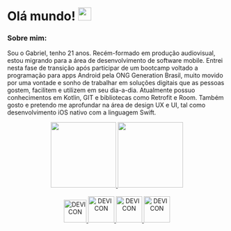 # Olá mundo! <img src="https://github.com/TheDudeThatCode/TheDudeThatCode/blob/master/Assets/Earth.gif" width="30">
 ### Sobre mim:
 Sou o Gabriel, tenho 21 anos. Recém-formado em produção audiovisual, estou migrando para a área de desenvolvimento de software mobile.
 Entrei nesta fase de transição após participar de um bootcamp voltado a programação para apps Android pela ONG Generation Brasil, muito movido por uma vontade e sonho de trabalhar em soluções digitais que as pessoas gostem, facilitem e utilizem em seu dia-a-dia.
 Atualmente possuo conhecimentos em Kotlin, GIT e bibliotecas como Retrofit e Room. Também gosto e pretendo me aprofundar na área de design UX e UI, tal como desenvolvimento iOS nativo com a linguagem Swift.

 
<div align = "center">
  <a href = "https://www.linkedin.com/in/gabriel-bizarria/">
    <img height="150em" src="https://github-readme-stats.vercel.app/api?username=gabriel-bizarria&show_icons=true&theme=dracula&include_all_commits=true&count_private=true"/>
    <img height="150em" src="https://github-readme-stats.vercel.app/api/top-langs/?username=gabriel-bizarria&layout=compact&langs_count=7&theme=dracula"/>
</div> 
  
<div align = "center" style="display: inline_block"><br>
  <img allign = "center" alt = "DEVICON" height = "52" width = "52" src = "https://cdn.jsdelivr.net/gh/devicons/devicon/icons/kotlin/kotlin-original.svg" />
  <img allign = "center" alt = "DEVICON" height = "60" width = "60" src = "https://cdn.jsdelivr.net/gh/devicons/devicon/icons/android/android-plain.svg" />
  <img allign = "center" alt = "DEVICON" height = "60" width = "60" src = "https://cdn.jsdelivr.net/gh/devicons/devicon/icons/git/git-plain.svg" />
  <img allign = "center" alt = "DEVICON" height = "60" width = "60" src = "https://cdn.jsdelivr.net/gh/devicons/devicon/icons/figma/figma-original.svg" />
</div>
  
